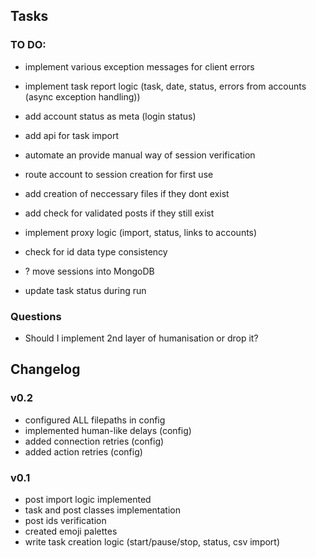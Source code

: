 ## Tasks

### TO DO:

- implement various exception messages for client errors
- implement task report logic (task, date, status, errors from accounts (async exception handling))
- add account status as meta (login status)

- add api for task import

- automate an provide manual way of session verification
- route account to session creation for first use

- add creation of neccessary files if they dont exist
- add check for validated posts if they still exist
- implement proxy logic (import, status, links to accounts)

- check for id data type consistency
- ? move sessions into MongoDB
- update task status during run

### Questions
- Should I implement 2nd layer of humanisation or drop it?



## Changelog


### v0.2
- configured ALL filepaths in config
- implemented human-like delays (config)
- added connection retries (config)
- added action retries (config)

### v0.1
- post import logic implemented
- task and post classes implementation
- post ids verification
- created emoji palettes
- write task creation logic (start/pause/stop, status, csv import)